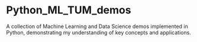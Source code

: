 # Python_ML_TUM_demos
A collection of Machine Learning and Data Science demos implemented in Python, demonstrating my understanding of key concepts and applications.
